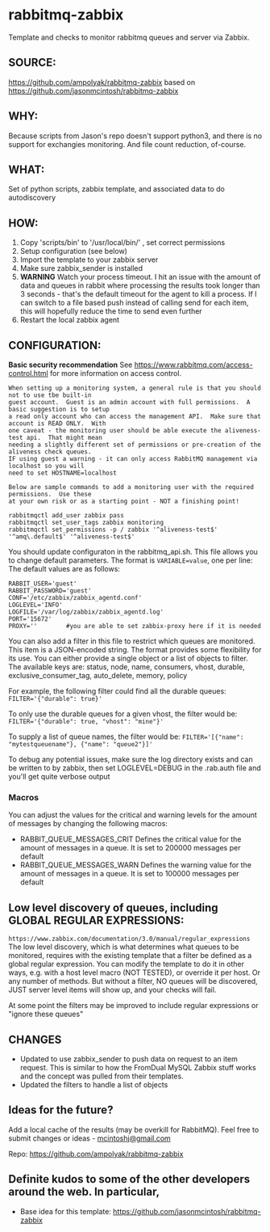 rabbitmq-zabbix
=======================
Template and checks to monitor rabbitmq queues and server via Zabbix.

## SOURCE:
https://github.com/ampolyak/rabbitmq-zabbix based on https://github.com/jasonmcintosh/rabbitmq-zabbix

## WHY:
Because scripts from Jason's repo doesn't support python3, and there is no support for exchangies monitoring. And file count reduction, of-course.

## WHAT:
Set of python scripts, zabbix template, and associated data to do autodiscovery

## HOW:
1. Copy 'scripts/bin' to '/usr/local/bin/' , set correct permissions
2. Setup configuration (see below)
3. Import the template to your zabbix server
4. Make sure zabbix_sender is installed
5. **WARNING** Watch your process timeout.  I hit an issue with the amount of data and queues in rabbit where processing the results took longer than 3 seconds - that's the default timeout for the agent to kill a process.  If I can switch to a file based push instead of calling send for each item, this will hopefully reduce the time to send even further
6. Restart the local zabbix agent

## CONFIGURATION:
**Basic security recommendation** See https://www.rabbitmq.com/access-control.html for more information on access control.
```
When setting up a monitoring system, a general rule is that you should not to use tbe built-in
guest account.  Guest is an admin account with full permissions.  A basic suggestion is to setup
a read only account who can access the management API.  Make sure that account is READ ONLY.  With
one caveat - the monitoring user should be able execute the aliveness-test api.  That might mean
needing a slightly different set of permissions or pre-creation of the aliveness check queues.
IF using guest a warning - it can only access RabbitMQ management via localhost so you will
need to set HOSTNAME=localhost

Below are sample commands to add a monitoring user with the required permissions.  Use these
at your own risk or as a starting point - NOT a finishing point!

rabbitmqctl add_user zabbix pass
rabbitmqctl set_user_tags zabbix monitoring
rabbitmqctl set_permissions -p / zabbix '^aliveness-test$' '^amq\.default$' '^aliveness-test$'

```

You should update configuraton in the rabbitmq_api.sh. This file allows you to change default parameters. The format is `VARIABLE=value`, one per line:
The default values are as follows:

    RABBIT_USER='guest'
    RABBIT_PASSWORD='guest'
    CONF='/etc/zabbix/zabbix_agentd.conf'
    LOGLEVEL='INFO'
    LOGFILE='/var/log/zabbix/zabbix_agentd.log'
    PORT='15672'
    PROXY=''        #you are able to set zabbix-proxy here if it is needed


You can also add a filter in this file to restrict which queues are monitored.
This item is a JSON-encoded string. The format provides some flexibility for
its use. You can either provide a single object or a list of objects to filter.
The available keys are: status, node, name, consumers, vhost, durable,
exclusive_consumer_tag, auto_delete, memory, policy

For example, the following filter could find all the durable queues:
`FILTER='{"durable": true}'`

To only use the durable queues for a given vhost, the filter would be:
`FILTER='{"durable": true, "vhost": "mine"}'`

To supply a list of queue names, the filter would be:
`FILTER='[{"name": "mytestqueuename"}, {"name": "queue2"}]'`

To debug any potential issues, make sure the log directory exists and can be written to by zabbix, then set LOGLEVEL=DEBUG in the .rab.auth file and you'll get quite verbose output

### Macros

You can adjust the values for the critical and warning levels for the amount of messages by changing the following macros:

- RABBIT_QUEUE_MESSAGES_CRIT Defines the critical value for the amount of messages in a queue. It is set to 200000 messages per default
- RABBIT_QUEUE_MESSAGES_WARN Defines the warning value for the amount of messages in a queue. It is set to 100000 messages per default

## Low level discovery of queues, including GLOBAL REGULAR EXPRESSIONS:
`https://www.zabbix.com/documentation/3.0/manual/regular_expressions`
The low level discovery, which is what determines what queues to be monitored, requires with the existing template that a filter be defined as a global regular expression.  You can modify the template to do it in other ways, e.g. with a host level macro (NOT TESTED), or override it per host.  Or any number of methods.  But without a filter, NO queues will be discovered, JUST server level items will show up, and your checks will fail.

At some point the filters may be improved to include regular expressions or "ignore these queues"

## CHANGES
* Updated to use zabbix_sender to push data on request to an item request.  This is similar to how the FromDual MySQL Zabbix stuff works and the concept was pulled from their templates.
* Updated the filters to handle a list of objects


## Ideas for the future?
Add a local cache of the results (may be overkill for RabbitMQ).
Feel free to submit changes or ideas - mcintoshj@gmail.com

Repo:
https://github.com/ampolyak/rabbitmq-zabbix

## Definite kudos to some of the other developers around the web.  In particular,
* Base idea for this template: https://github.com/jasonmcintosh/rabbitmq-zabbix

